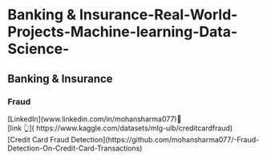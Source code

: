 # Banking & Insurance-Real-World-Projects-Machine-learning-Data-Science-

<h2>Banking & Insurance</h2>
<h3>Fraud</h3>
 [LinkedIn](www.linkedin.com/in/mohansharma077)💼<br>
 [link 👆]( https://www.kaggle.com/datasets/mlg-ulb/creditcardfraud)<br/>
[Credit Card Fraud Detection](https://github.com/mohansharma077/-Fraud-Detection-On-Credit-Card-Transactions)
